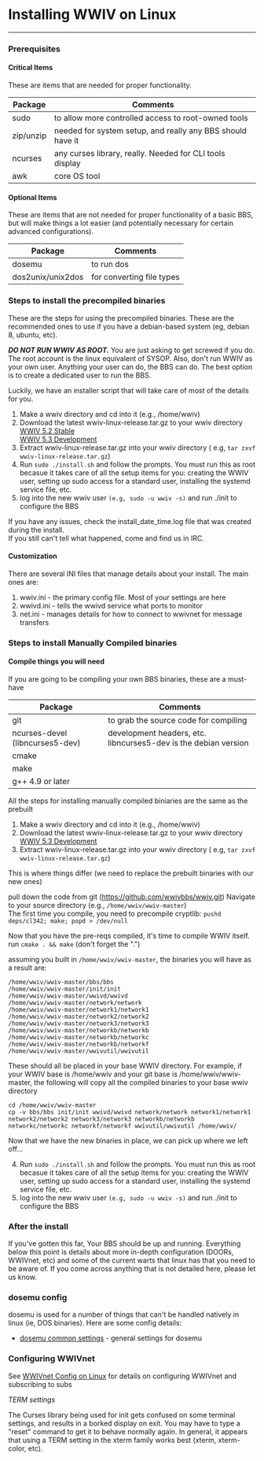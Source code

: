 # Installing WWIV on Linux
***

### Prerequisites

#### Critical Items
These are items that are needed for proper functionality.

Package | Comments
------- | ----------
sudo | to allow more controlled access to root-owned tools
zip/unzip | needed for system setup, and really any BBS should have it
ncurses | any curses library, really. Needed for CLI tools display  
awk | core OS tool


#### Optional Items
These are items that are not needed for proper functionality of a basic BBS, but will make things
a lot easier (and potentially necessary for certain advanced configurations).

Package | Comments
------- | ----------
dosemu | to run dos|based doors and utilities  
dos2unix/unix2dos | for converting file types  


### Steps to install the precompiled binaries

These are the steps for using the precompiled binaries.  These are the
recommended ones to use if you have a debian-based system (eg, debian 8,
ubuntu, etc).

_**DO NOT RUN WWIV AS ROOT.**_ You are just asking to get screwed if you do.
The root account is the linux equivalent of SYSOP. Also, don't run WWIV
as your own user. Anything your user can do, the BBS can do. The best
option is to create a dedicated user to run the BBS.

Luckily, we have an installer script that will take care of most of the details for you.

1. Make a wwiv directory and cd into it (e.g., /home/wwiv)   
2. Download the latest wwiv-linux-release.tar.gz to your wwiv directory  
  [WWIV 5.2 Stable](https://build.wwivbbs.org/jenkins/job/wwiv52/label=linux/lastStableBuild/)  
  [WWIV 5.3 Development](https://build.wwivbbs.org/jenkins/job/wwiv/label=linux/lastSuccessfulBuild/)  
3. Extract wwiv-linux-release.tar.gz into your wwiv directory ( e.g, ``tar zxvf wwiv-linux-release.tar.gz``) 
4. Run ``sudo ./install.sh`` and follow the prompts.  You must run this as root becasue it takes care of
   all the setup items for you: creating the WWIV user, setting up sudo access for a standard user, installing
   the systemd service file, etc.  
5. log into the new wwiv user ``(e.g, sudo -u wwiv -s)`` and run ./init to configure the BBS 

If you have any issues, check the install_date_time.log file that was created during the install.  
If you still can't tell what happened, come and find us in IRC.

#### Customization
There are several INI files that manage details about your install.  The main ones are:

1. wwiv.ini - the primary config file.  Most of your settings are here
2. wwivd.ini - tells the wwivd service what ports to monitor
3. net.ini - manages details for how to connect to wwivnet for message transfers


### Steps to install Manually Compiled binaries

#### Compile things you will need  
If you are going to be compiling your own BBS binaries, these are a must-have

Package | Comments
------- | ----------
git |  to grab the source code for compiling  
ncurses-devel (libncurses5-dev) | development headers, etc.  libncurses5-dev is the debian version
cmake | 
make | 
g++ 4.9 or later | 


All the steps for installing manually compiled biniaries are the same as the prebuilt

1. Make a wwiv directory and cd into it (e.g., /home/wwiv)   
2. Download the latest wwiv-linux-release.tar.gz to your wwiv directory  
  [WWIV 5.3 Development](https://build.wwivbbs.org/jenkins/job/wwiv/label=linux/lastSuccessfulBuild/)  
3. Extract wwiv-linux-release.tar.gz into your wwiv directory ( e.g, ``tar zxvf wwiv-linux-release.tar.gz``) 


This is where things differ (we need to replace the prebuilt binaries with our new ones)


pull down the code from git (https://github.com/wwivbbs/wwiv.git) 
Navigate to your source directory (e.g., ```/home/wwiv/wwiv-master```)   
The first time you compile, you need to precompile cryptlib: 
`` pushd deps/cl342; make; popd > /dev/null `` 

Now that you have the pre-reqs compiled, it's time to compile WWIV itself.  
run ```cmake . && make``` (don't forget the ".")  

assuming you built in ```/home/wwiv/wwiv-master```, the binaries you will have as a result are:
```
/home/wwiv/wwiv-master/bbs/bbs  
/home/wwiv/wwiv-master/init/init  
/home/wwiv/wwiv-master/wwivd/wwivd
/home/wwiv/wwiv-master/network/network
/home/wwiv/wwiv-master/network1/network1
/home/wwiv/wwiv-master/network2/network2
/home/wwiv/wwiv-master/network3/network3
/home/wwiv/wwiv-master/networkb/networkb  
/home/wwiv/wwiv-master/networkb/networkc  
/home/wwiv/wwiv-master/networkb/networkf  
/home/wwiv/wwiv-master/wwivutil/wwivutil  
```
These should all be placed in your base WWIV directory. For example, if your WWIV base is /home/wwiv and your git base is /home/wwiv/wwiv-master, the following will copy all the compiled binaries to your base wwiv directory
```
cd /home/wwiv/wwiv-master
cp -v bbs/bbs init/init wwivd/wwivd network/network network1/network1 network2/network2 network3/network3 networkb/networkb networkc/networkc networkf/networkf wwivutil/wwivutil /home/wwiv/
```

Now that we have the new binaries in place, we can pick up where we left off...


4. Run ``sudo ./install.sh`` and follow the prompts.  You must run this as root becasue it takes care of
   all the setup items for you: creating the WWIV user, setting up sudo access for a standard user, installing
   the systemd service file, etc.  
5. log into the new wwiv user ``(e.g, sudo -u wwiv -s)`` and run ./init to configure the BBS 

### After the install

If you've gotten this far, Your BBS should be up and running. Everything below this point is details about more in-depth configuration (DOORs, WWIVnet, etc) and some of the current warts that linux has that you need to be aware of. If you come across anything that is not detailed here, please let us know.

### dosemu config 

dosemu is used for a number of things that can't be handled natively in linux (ie, DOS binaries). Here are some config details: 

* [dosemu common settings](linux_dosemu_settings.md) - general settings for dosemu  

### Configuring WWIVnet 
See [WWIVnet Config on Linux](network/wwivnet_linux.md) for details on configuring WWIVnet and subscribing to subs


_TERM settings_

The Curses library being used for init gets confused on some terminal settings, and results in a borked display on exit. You may have to type a "reset" command to get it to behave normally again. In general, it appears that using a TERM setting in the xterm family works best (xterm, xterm-color, etc).

